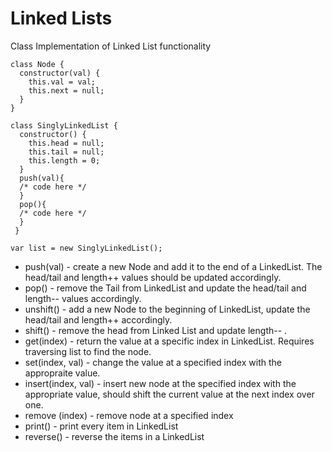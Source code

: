 # Linked Lists
Class Implementation of Linked List functionality 

```
class Node {
  constructor(val) {
    this.val = val;
    this.next = null;
  }
}

class SinglyLinkedList {
  constructor() {
    this.head = null;
    this.tail = null;
    this.length = 0;
  }
  push(val){
  /* code here */
  }
  pop(){
  /* code here */ 
  }
 }
```

```
var list = new SinglyLinkedList();
```

- push(val) - create a new Node and add it to the end of a LinkedList. The head/tail and length++ values should be updated accordingly. 
- pop() - remove the Tail from LinkedList and update the head/tail and length-- values accordingly. 
- unshift() - add a new Node to the beginning of LinkedList, update the head/tail and length++ accordingly. 
- shift() - remove the head from Linked List and update length-- .
- get(index) - return the value at a specific index in LinkedList. Requires traversing list to find the node. 
- set(index, val) - change the value at a specified index with the appropraite value.
- insert(index, val) - insert new node at the specified index with the appropriate value, should shift the current value at the next index over one. 
- remove (index) - remove node at a specified index 
- print() - print every item in LinkedList 
- reverse() - reverse the items in a LinkedList



